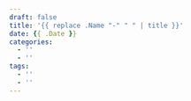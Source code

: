```yaml
---
draft: false
title: '{{ replace .Name "-" " " | title }}'
date: {{ .Date }}
categories:
  - ''
  - ''
tags:
  - ''
  - ''
---
```

